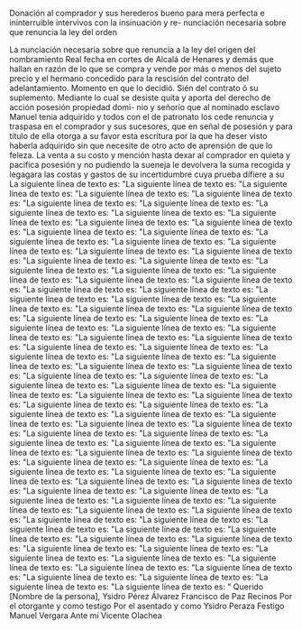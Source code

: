 Donación al comprador y sus herederos bueno para mera perfecta e ininterruible intervivos con la insinuación y re- nunciación necesaria sobre que renuncia la ley del orden




La nunciación necesaria sobre que renuncia a la ley del origen del nombramiento Real fecha en cortes de Alcalá de Henares y demás que hallan en razón de lo que se compra y vende por más o menos del sujeto precio y el hermano concedido para la rescisión del contrato del adelantamiento. Momento en que lo decidió.
Sién del contrato ó su suplemento. Mediante lo cual se desiste quita y aporta del derecho de acción posesión propiedad domi- nio y señorío que al nominado esclavo Manuel tenia adquirido y todos con el de patronato los cede renuncia y traspasa en
el comprador y sus sucesores, que en señal de posesión y para título de ella otorga a su favor esta escritura por la que ha deser visto haberla adquirido sin que necesite de otro acto de aprensión de que lo feleza.
La venta a su costo y mención hasta dexar al comprador en quieta y pacifica posesión y no pudiendo la sueneja le devolvera la suma recogida y legagara las costas y gastos de su incertidumbre cuya prueba difiere a su
La siguiente línea de texto es: "La siguiente línea de texto es: "La siguiente línea de texto es: "La siguiente línea de texto es: "La siguiente línea de texto es: "La siguiente línea de texto es: "La siguiente línea de texto es: "La siguiente línea de texto es: "La siguiente línea de texto es: "La siguiente línea de texto es: "La siguiente línea de texto es: "La siguiente línea de texto es: "La siguiente línea de texto es: "La siguiente línea de texto es: "La siguiente línea de texto es: "La siguiente línea de texto es: "La siguiente línea de texto es: "La siguiente línea de texto es: "La siguiente línea de texto es: "La siguiente línea de texto es: "La siguiente línea de texto es: "La siguiente línea de texto es: "La siguiente línea de texto es: "La siguiente línea de texto es: "La siguiente línea de texto es: "La siguiente línea de texto es: "La siguiente línea de texto es: "La siguiente línea de texto es: "La siguiente línea de texto es: "La siguiente línea de texto es: "La siguiente línea de texto es: "La siguiente línea de texto es: "La siguiente línea de texto es: "La siguiente línea de texto es: "La siguiente línea de texto es: "La siguiente línea de texto es: "La siguiente línea de texto es: "La siguiente línea de texto es: "La siguiente línea de texto es: "La siguiente línea de texto es: "La siguiente línea de texto es: "La siguiente línea de texto es: "La siguiente línea de texto es: "La siguiente línea de texto es: "La siguiente línea de texto es: "La siguiente línea de texto es: "La siguiente línea de texto es: "La siguiente línea de texto es: "La siguiente línea de texto es: "La siguiente línea de texto es: "La siguiente línea de texto es: "La siguiente línea de texto es: "La siguiente línea de texto es: "La siguiente línea de texto es: "La siguiente línea de texto es: "La siguiente línea de texto es: "La siguiente línea de texto es: "La siguiente línea de texto es: "La siguiente línea de texto es: "La siguiente línea de texto es: "La siguiente línea de texto es: "La siguiente línea de texto es: "La siguiente línea de texto es: "La siguiente línea de texto es: "La siguiente línea de texto es: "La siguiente línea de texto es: "La siguiente línea de texto es: "La siguiente línea de texto es: "La siguiente línea de texto es: "La siguiente línea de texto es: "La siguiente línea de texto es: "La siguiente línea de texto es: "La siguiente línea de texto es: "La siguiente línea de texto es: "La siguiente línea de texto es: "La siguiente línea de texto es: "La siguiente línea de texto es: "La siguiente línea de texto es: "La siguiente línea de texto es: "La siguiente línea de texto es: "La siguiente línea de texto es: "La siguiente línea de texto es: "La siguiente línea de texto es: "La siguiente línea de texto es: "La siguiente línea de texto es: "La siguiente línea de texto es: "La siguiente línea de texto es: "La siguiente línea de texto es: "La siguiente línea de texto es: "La siguiente línea de texto es: "La siguiente línea de texto es: "La siguiente línea de texto es: "La siguiente línea de texto es: "La siguiente línea de texto es: "La siguiente línea de texto es: "La siguiente línea de texto es: "La siguiente línea de texto es: "La siguiente línea de texto es: "La siguiente línea de texto es: "La siguiente línea de texto es: "
Querido [Nombre de la persona],
Ysidro Pérez Álvarez
Francisco de Paz Recinos
Por el otorgante y como testigo
Por el asentado y como
Ysidro Peraza
Festigo Manuel Vergara
Ante mi Vicente Olachea